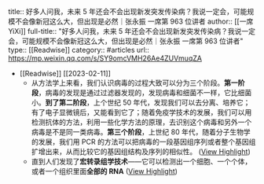 title:: 好多人问我，未来 5 年还会不会出现新发突发传染病？我说一定会，可能规模不会像新冠这么大，但出现是必然｜张永振 一席第 963 位讲者
author:: [[一席 YiXi]]
full-title:: "好多人问我，未来 5 年还会不会出现新发突发传染病？我说一定会，可能规模不会像新冠这么大，但出现是必然｜张永振 一席第 963 位讲者"
type:: [[Readwise]]
category:: #articles
url:: https://mp.weixin.qq.com/s/SY9omcVMH26Ae4ZUVmuqZA

- [[Readwise]] [[2023-02-11]]
	- 从方法学上来看，我们认识病毒的过程大致可以分为三个阶段。**第一阶段**，病毒的发现是通过过滤器发现的，发现病毒和细菌不一样，它比细菌小。**到了第二阶段**，上个世纪 50 年代，发现我们可以去分离、培养它；有了电子显微镜后，又能看到它了；随着免疫学技术的发展，我们可以用检测抗体的方法，利用一些化学方法的原理，去识别这个病毒和另外一个病毒是不是同一类病毒。**第三个阶段**，上世纪 80 年代，随着分子生物学的发展，我们用 PCR 的方法可以把病毒的一段基因组序列或者整个基因组扩增出来，从而比较它的基因组结构及序列的相似性。 ([View Highlight](https://read.readwise.io/read/01grz5qz94r03qez3pasd99ah6))
	- 直到人们发现了**宏转录组学技术**——它可以检测出一个细胞、一个个体，或者一个组织里面**全部的 RNA** ([View Highlight](https://read.readwise.io/read/01grz5vfwzh1ekwq8785snqrsg))